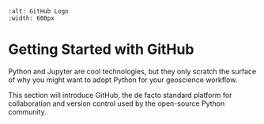 ```{image} _static/image/GitHub-logo.png
:alt: GitHub Logo
:width: 600px
```

# Getting Started with GitHub

Python and Jupyter are cool technologies, but they only scratch the surface of why you might want to adopt Python for your geoscience workflow.

This section will introduce GitHub, the de facto standard platform for collaboration and version control used by the open-source Python community.